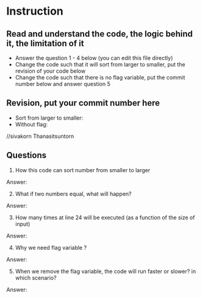 ﻿# Instruction

## Read and understand the code, the logic behind it, the limitation of it
* Answer the question 1 - 4 below (you can edit this file directly)
* Change the code such that it will sort from larger to smaller, put the revision of your code below
* Change the code such that there is no flag variable, put the commit number below and answer question 5 


## Revision, put your commit number here
* Sort from larger to smaller:
* Without flag:

//sivakorn Thanasitsuntorn

## Questions
1. How this code can sort number from smaller to larger
 
Answer: 

2. What if two numbers equal, what will happen? 

Answer: 

3. How many times at line 24 will be executed (as a function of the size of input) 

Answer: 

4. Why we need flag variable ? 

Answer: 

5. When we remove the flag variable, the code will run faster or slower? in which scenario? 

Answer: